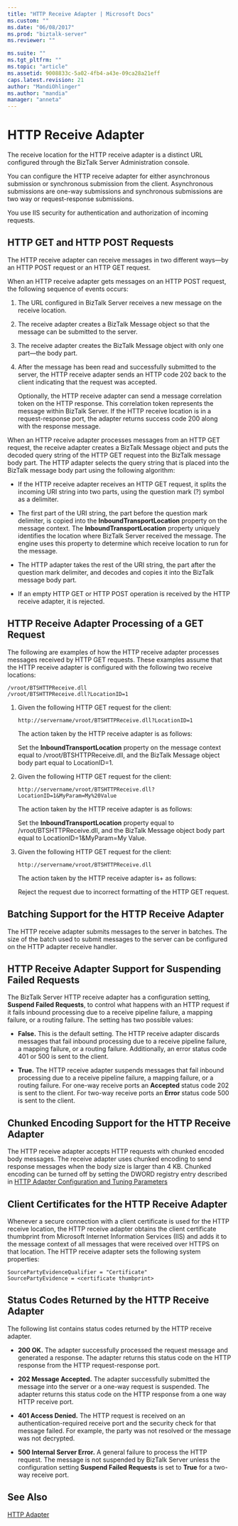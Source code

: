 ```yaml
---
title: "HTTP Receive Adapter | Microsoft Docs"
ms.custom: ""
ms.date: "06/08/2017"
ms.prod: "biztalk-server"
ms.reviewer: ""

ms.suite: ""
ms.tgt_pltfrm: ""
ms.topic: "article"
ms.assetid: 9008833c-5a02-4fb4-a43e-09ca28a21eff
caps.latest.revision: 21
author: "MandiOhlinger"
ms.author: "mandia"
manager: "anneta"
---
```

# HTTP Receive Adapter
The receive location for the HTTP receive adapter is a distinct URL configured through the BizTalk Server Administration console.  
  
 You can configure the HTTP receive adapter for either asynchronous submission or synchronous submission from the client. Asynchronous submissions are one-way submissions and synchronous submissions are two way or request-response submissions.  
  
 You use IIS security for authentication and authorization of incoming requests.  
  
## HTTP GET and HTTP POST Requests  
 The HTTP receive adapter can receive messages in two different ways—by an HTTP POST request or an HTTP GET request.  
  
 When an HTTP receive adapter gets messages on an HTTP POST request, the following sequence of events occurs:  
  
1.  The URL configured in BizTalk Server receives a new message on the receive location.  
  
2.  The receive adapter creates a BizTalk Message object so that the message can be submitted to the server.  
  
3.  The receive adapter creates the BizTalk Message object with only one part—the body part.  
  
4.  After the message has been read and successfully submitted to the server, the HTTP receive adapter sends an HTTP code 202 back to the client indicating that the request was accepted.  
  
     Optionally, the HTTP receive adapter can send a message correlation token on the HTTP response. This correlation token represents the message within BizTalk Server. If the HTTP receive location is in a request-response port, the adapter returns success code 200 along with the response message.  
  
 When an HTTP receive adapter processes messages from an HTTP GET request, the receive adapter creates a BizTalk Message object and puts the decoded query string of the HTTP GET request into the BizTalk message body part. The HTTP adapter selects the query string that is placed into the BizTalk message body part using the following algorithm:  
  
-   If the HTTP receive adapter receives an HTTP GET request, it splits the incoming URI string into two parts, using the question mark (?) symbol as a delimiter.  
  
-   The first part of the URI string, the part before the question mark delimiter, is copied into the **InboundTransportLocation** property on the message context. The **InboundTransportLocation** property uniquely identifies the location where BizTalk Server received the message. The engine uses this property to determine which receive location to run for the message.  
  
-   The HTTP adapter takes the rest of the URI string, the part after the question mark delimiter, and decodes and copies it into the BizTalk message body part.  
  
-   If an empty HTTP GET or HTTP POST operation is received by the HTTP receive adapter, it is rejected.  
  
## HTTP Receive Adapter Processing of a GET Request  
 The following are examples of how the HTTP receive adapter processes messages received by HTTP GET requests. These examples assume that the HTTP receive adapter is configured with the following two receive locations:  
  
```  
/vroot/BTSHTTPReceive.dll  
/vroot/BTSHTTPReceive.dll?LocationID=1  
```  
  
1.  Given the following HTTP GET request for the client:  
  
    ```  
    http://servername/vroot/BTSHTTPReceive.dll?LocationID=1  
    ```  
  
     The action taken by the HTTP receive adapter is as follows:  
  
     Set the **InboundTransportLocation** property on the message context equal to /vroot/BTSHTTPReceive.dll, and the BizTalk Message object body part equal to LocationID=1.  
  
2.  Given the following HTTP GET request for the client:  
  
    ```  
    http://servername/vroot/BTSHTTPReceive.dll?LocationID=1&MyParam=My%20Value  
    ```  
  
     The action taken by the HTTP receive adapter is as follows:  
  
     Set the **InboundTransportLocation** property equal to /vroot/BTSHTTPReceive.dll, and the BizTalk Message object body part equal to LocationID=1&MyParam=My Value.  
  
3.  Given the following HTTP GET request for the client:  
  
    ```  
    http://servername/vroot/BTSHTTPReceive.dll  
    ```  
  
     The action taken by the HTTP receive adapter is+ as follows:  
  
     Reject the request due to incorrect formatting of the HTTP GET request.  
  
## Batching Support for the HTTP Receive Adapter  
 The HTTP receive adapter submits messages to the server in batches. The size of the batch used to submit messages to the server can be configured on the HTTP adapter receive handler.  
  
## HTTP Receive Adapter Support for Suspending Failed Requests  
 The BizTalk Server HTTP receive adapter has a configuration setting, **Suspend Failed Requests**, to control what happens with an HTTP request if it fails inbound processing due to a receive pipeline failure, a mapping failure, or a routing failure. The setting has two possible values:  
  
-   **False.** This is the default setting. The HTTP receive adapter discards messages that fail inbound processing due to a receive pipeline failure, a mapping failure, or a routing failure. Additionally, an error status code 401 or 500 is sent to the client. 
  
-   **True.** The HTTP receive adapter suspends messages that fail inbound processing due to a receive pipeline failure, a mapping failure, or a routing failure. For one-way receive ports an **Accepted** status code 202 is sent to the client. For two-way receive ports an **Error** status code 500 is sent to the client.  
  
## Chunked Encoding Support for the HTTP Receive Adapter  
 The HTTP receive adapter accepts HTTP requests with chunked encoded body messages. The receive adapter uses chunked encoding to send response messages when the body size is larger than 4 KB. Chunked encoding can be turned off by setting the DWORD registry entry described in [HTTP Adapter Configuration and Tuning Parameters](../core/http-adapter-configuration-and-tuning-parameters.md)  
  
## Client Certificates for the HTTP Receive Adapter  
 Whenever a secure connection with a client certificate is used for the HTTP receive location, the HTTP receive adapter obtains the client certificate thumbprint from Microsoft Internet Information Services (IIS) and adds it to the message context of all messages that were received over HTTPS on that location. The HTTP receive adapter sets the following system properties:  
  
```  
SourcePartyEvidenceQualifier = "Certificate"  
SourcePartyEvidence = <certificate thumbprint>  
```  
  
## Status Codes Returned by the HTTP Receive Adapter  
 The following list contains status codes returned by the HTTP receive adapter.  
  
-   **200 OK.** The adapter successfully processed the request message and generated a response. The adapter returns this status code on the HTTP response from the HTTP request-response port.  
  
-   **202 Message Accepted.** The adapter successfully submitted the message into the server or a one-way request is suspended. The adapter returns this status code on the HTTP response from a one way HTTP receive port.  
  
-   **401 Access Denied.** The HTTP request is received on an authentication-required receive port and the security check for that message failed. For example, the party was not resolved or the message was not decrypted.  
  
-   **500 Internal Server Error.** A general failure to process the HTTP request. The message is not suspended by BizTalk Server unless the configuration setting **Suspend Failed Requests** is set to **True** for a two-way receive port.  
  
## See Also  
 [HTTP Adapter](../core/http-adapter.md)